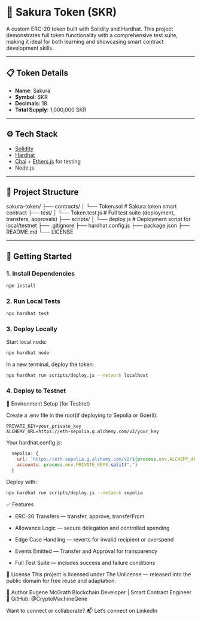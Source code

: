 # 🌸 Sakura Token (SKR)

A custom ERC-20 token built with Solidity and Hardhat. This project demonstrates full token functionality with a comprehensive test suite, 
making it ideal for both learning and showcasing smart contract development skills.

---

## 📋 Token Details

- **Name**: Sakura  
- **Symbol**: SKR  
- **Decimals**: 18  
- **Total Supply**: 1,000,000 SKR  

---

## ⚙️ Tech Stack

- [Solidity](https://soliditylang.org/)
- [Hardhat](https://hardhat.org/)
- [Chai](https://www.chaijs.com/) + [Ethers.js](https://docs.ethers.org/v5/) for testing
- Node.js

---

## 📁 Project Structure

sakura-token/
├── contracts/
│ └── Token.sol # Sakura token smart contract
├── test/
│ └── Token.test.js # Full test suite (deployment, transfers, approvals)
├── scripts/
│ └── deploy.js # Deployment script for local/testnet
├── .gitignore
├── hardhat.config.js
├── package.json
├── README.md
└── LICENSE

---

## 🚀 Getting Started

### 1. Install Dependencies

```bash
npm install
```

### 2. Run Local Tests

```bash
npx hardhat test
```

### 3. Deploy Locally

Start local node:
```bash
npx hardhat node
```
In a new terminal, deploy the token:
```bash
npx hardhat run scripts/deploy.js --network localhost
```
### 4. Deploy to Testnet 
🔐 Environment Setup (for Testnet)

Create a .env file in the root(if deploying to Sepolia or Goerli):
```.env
PRIVATE_KEY=your_private_key
ALCHEMY_URL=https://eth-sepolia.g.alchemy.com/v2/your_key
```
Your hardhat.config.js:
```js file  
  sepolia: {
    url: `https://eth-sepolia.g.alchemy.com/v2/${process.env.ALCHEMY_API_KEY}`,
    accounts: process.env.PRIVATE_KEYS.split(",")
  }
```
Deploy with:

```bash
npx hardhat run scripts/deploy.js --network sepolia
```
✅ Features
- ERC-20 Transfers — transfer, approve, transferFrom

- Allowance Logic — secure delegation and controlled spending

- Edge Case Handling — reverts for invalid recipient or overspend

- Events Emitted — Transfer and Approval for transparency

- Full Test Suite — includes success and failure conditions

📝 License
This project is licensed under The Unlicense — released into the public domain for free reuse and adaptation.

🧠 Author
Eugene McGrath
Blockchain Developer | Smart Contract Engineer
🔗 GitHub: @CryptoMachineGene

Want to connect or collaborate?
📬 Let’s connect on LinkedIn
